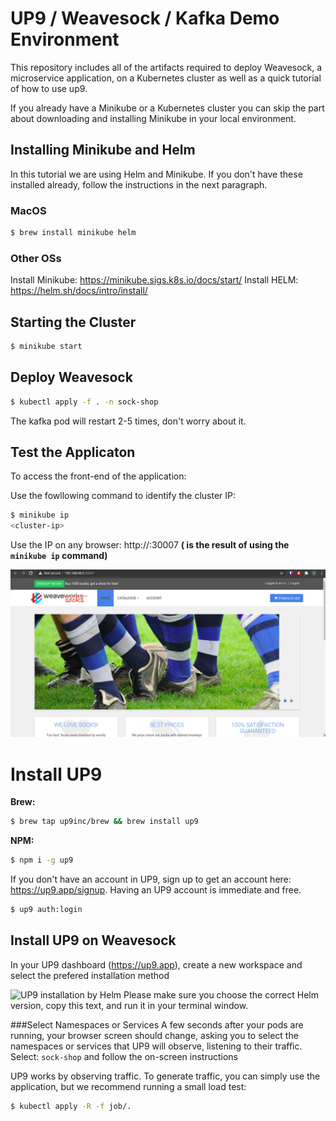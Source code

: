 # UP9 / Weavesock / Kafka Demo Environment 

This repository includes all of the artifacts required to deploy Weavesock, a microservice application, on a Kubernetes cluster as well as a quick tutorial of how to use up9.

If you already have a Minikube or a Kubernetes cluster you can skip the part about downloading and installing Minikube in your local environment. 

## Installing Minikube and Helm
In this tutorial we are using Helm and Minikube. If you don't have these installed already, follow the instructions in the next paragraph.
### MacOS
```bash
$ brew install minikube helm
```
### Other OSs
Install Minikube: https://minikube.sigs.k8s.io/docs/start/
Install HELM: https://helm.sh/docs/intro/install/ 

## Starting the Cluster

```bash
$ minikube start
```
## Deploy Weavesock

```bash
$ kubectl apply -f . -n sock-shop
```

The kafka pod will restart 2-5 times, don't worry about it.

## Test the Applicaton
To access the front-end of the application:

Use the fowllowing command to identify the cluster IP:
```bash
$ minikube ip
<cluster-ip>
```
Use the IP on any browser: http://<cluster-ip>:30007 **(<cluster-ip> is the result of using the `minikube ip` command)**

![alt text](assets/working.png "Title")

# Install UP9

**Brew:**
```bash
$ brew tap up9inc/brew && brew install up9
```
**NPM:**
```bash
$ npm i -g up9
```
If you don't have an account in UP9, sign up to get an account here: https://up9.app/signup. Having an UP9 account is immediate and free.

```bash
$ up9 auth:login
```
## Install UP9 on Weavesock
In your UP9 dashboard (https://up9.app), create a new workspace and select the prefered installation method

![UP9 installation by Helm](helm.png)
Please make sure you choose the correct Helm version, copy this text, and run it in your terminal window.

###Select Namespaces or Services 
A few seconds after your pods are running, your browser screen should change, asking you to select the namespaces or services that UP9 will observe, listening to their traffic.
Select: `sock-shop` and follow the on-screen instructions

UP9 works by observing traffic. To generate traffic, you can simply use the application, but we recommend running a small load test: 

```bash
$ kubectl apply -R -f job/.
```